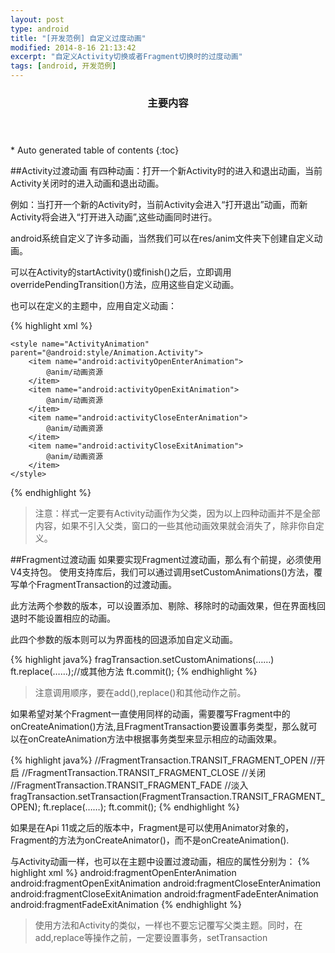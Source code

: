```yaml
---
layout: post
type: android
title: "[开发范例] 自定义过度动画"
modified: 2014-8-16 21:13:42
excerpt: "自定义Activity切换或者Fragment切换时的过度动画"
tags: [android, 开发范例]
---
```

<section id="table-of-contents" class="toc">
  <header>
    <h3>主要内容</h3>
  </header>
<div id="drawer" markdown="1">
*  Auto generated table of contents
{:toc}
</div>
</section><!-- /#table-of-contents -->

##Activity过渡动画
有四种动画：打开一个新Activity时的进入和退出动画，当前Activity关闭时的进入动画和退出动画。

例如：当打开一个新的Activity时，当前Activity会进入“打开退出”动画，而新Activity将会进入“打开进入动画”,这些动画同时进行。

android系统自定义了许多动画，当然我们可以在res/anim文件夹下创建自定义动画。

可以在Activity的startActivity()或finish()之后，立即调用overridePendingTransition()方法，应用这些自定义动画。

也可以在定义的主题中，应用自定义动画：

{% highlight xml %}
<resources>
	<style name="AppTheme" parent="@android:Theme.Holo.Light">
		<item name="android:windowAnimationStyle">
			@style/ActivityAnimation
		</item>
	</style>

	<style name="ActivityAnimation" parent="@android:style/Animation.Activity">
		<item name="android:activityOpenEnterAnimation">
			@anim/动画资源
		</item>
		<item name="android:activityOpenExitAnimation">
			@anim/动画资源
		</item>
		<item name="android:activityCloseEnterAnimation">
			@anim/动画资源
		</item>
		<item name="android:activityCloseExitAnimation">
			@anim/动画资源
		</item>
	</style>
</resources>
{% endhighlight %}

>注意：样式一定要有Activity动画作为父类，因为以上四种动画并不是全部内容，如果不引入父类，窗口的一些其他动画效果就会消失了，除非你自定义。

##Fragment过渡动画
如果要实现Fragment过渡动画，那么有个前提，必须使用V4支持包。
使用支持库后，我们可以通过调用setCustomAnimations()方法，覆写单个FragmentTransaction的过渡动画。

此方法两个参数的版本，可以设置添加、剔除、移除时的动画效果，但在界面栈回退时不能设置相应的动画。

此四个参数的版本则可以为界面栈的回退添加自定义动画。

{% highlight java%}
fragTransaction.setCustomAnimations(……)
ft.replace(……);//或其他方法
ft.commit();
{% endhighlight %}

>注意调用顺序，要在add(),replace()和其他动作之前。

如果希望对某个Fragment一直使用同样的动画，需要覆写Fragment中的onCreateAnimation()方法,且FragmentTransaction要设置事务类型，那么就可以在onCreateAnimation方法中根据事务类型来显示相应的动画效果。

{% highlight java%}
//FragmentTransaction.TRANSIT_FRAGMENT_OPEN //开启
//FragmentTransaction.TRANSIT_FRAGMENT_CLOSE //关闭
//FragmentTransaction.TRANSIT_FRAGMENT_FADE //淡入
fragTransaction.setTransaction(FragmentTransaction.TRANSIT_FRAGMENT_OPEN);
ft.replace(……);
ft.commit();
{% endhighlight %}

如果是在Api 11或之后的版本中，Fragment是可以使用Animator对象的，Fragment的方法为onCreateAnimator()，而不是onCreateAnimation().

与Activity动画一样，也可以在主题中设置过渡动画，相应的属性分别为：
{% highlight xml %}
android:fragmentOpenEnterAnimation
android:fragmentOpenExitAnimation
android:fragmentCloseEnterAnimation
android:fragmentCloseExitAnimation
android:fragmentFadeEnterAnimation
android:fragmentFadeExitAnimation
{% endhighlight %}

>使用方法和Activity的类似，一样也不要忘记覆写父类主题。同时，在add,replace等操作之前，一定要设置事务，setTransaction